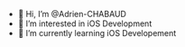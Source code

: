 - 👋 Hi, I’m @Adrien-CHABAUD
- 👀 I’m interested in iOS Development
- 🌱 I’m currently learning iOS Developement

